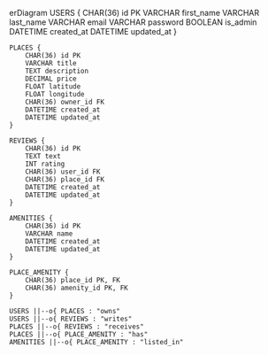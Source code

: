 erDiagram
    USERS {
        CHAR(36) id PK
        VARCHAR first_name
        VARCHAR last_name
        VARCHAR email
        VARCHAR password
        BOOLEAN is_admin
        DATETIME created_at
        DATETIME updated_at
    }
    
    PLACES {
        CHAR(36) id PK
        VARCHAR title
        TEXT description
        DECIMAL price
        FLOAT latitude
        FLOAT longitude
        CHAR(36) owner_id FK
        DATETIME created_at
        DATETIME updated_at
    }
    
    REVIEWS {
        CHAR(36) id PK
        TEXT text
        INT rating
        CHAR(36) user_id FK
        CHAR(36) place_id FK
        DATETIME created_at
        DATETIME updated_at
    }
    
    AMENITIES {
        CHAR(36) id PK
        VARCHAR name
        DATETIME created_at
        DATETIME updated_at
    }
    
    PLACE_AMENITY {
        CHAR(36) place_id PK, FK
        CHAR(36) amenity_id PK, FK
    }

    USERS ||--o{ PLACES : "owns"
    USERS ||--o{ REVIEWS : "writes"
    PLACES ||--o{ REVIEWS : "receives"
    PLACES ||--o{ PLACE_AMENITY : "has"
    AMENITIES ||--o{ PLACE_AMENITY : "listed_in"
